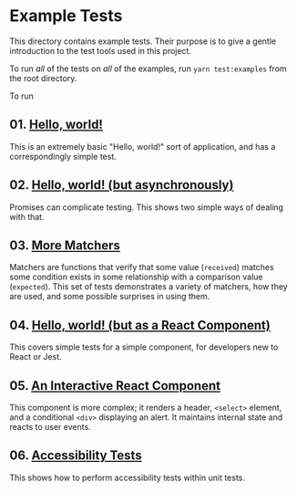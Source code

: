 # Example Tests

This directory contains example tests. Their purpose is to give a gentle introduction to the test tools used in this project.

To run _all_ of the tests on _all_ of the examples, run `yarn test:examples` from the root directory.

To run

## 01. [Hello, world!](./01_hello_world/)

This is an extremely basic "Hello, world!" sort of application, and has a correspondingly simple test.

## 02. [Hello, world! (but asynchronously)](./02_hello_world_async/)

Promises can complicate testing. This shows two simple ways of dealing with that.

## 03. [More Matchers](./03_more_matchers/)

Matchers are functions that verify that some value (`received`) matches some condition exists in some relationship with a comparison value (`expected`). This set of tests demonstrates a variety of matchers, how they are used, and some possible surprises in using them.

## 04. [Hello, world! (but as a React Component)](./04_hello_world_react/)

This covers simple tests for a simple component, for developers new to React or Jest.

## 05. [An Interactive React Component](./05_interactive_components/)

This component is more complex; it renders a header, `<select>` element, and a conditional `<div>` displaying an alert. It maintains internal state and reacts to user events.

## 06. [Accessibility Tests](./06_accessibility_tests/)

This shows how to perform accessibility tests within unit tests.
